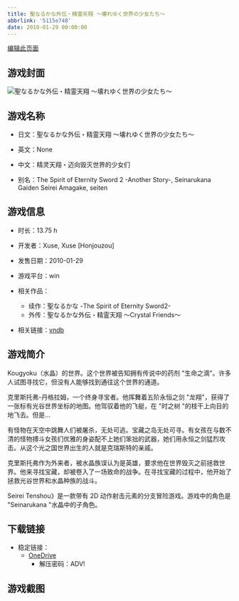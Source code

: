 ```yaml
---
title: 聖なるかな外伝・精霊天翔 ～壊れゆく世界の少女たち～
abbrlink: '5115e748'
date: 2010-01-29 00:00:00
---
```

[编辑此页面](https://github.com/ACG-3/ADV3-source/blob/main/source/_posts/games/%E8%81%96%E3%81%AA%E3%82%8B%E3%81%8B%E3%81%AA%E5%A4%96%E4%BC%9D%E3%83%BB%E7%B2%BE%E9%9C%8A%E5%A4%A9%E7%BF%94%20%EF%BD%9E%E5%A3%8A%E3%82%8C%E3%82%86%E3%81%8F%E4%B8%96%E7%95%8C%E3%81%AE%E5%B0%91%E5%A5%B3%E3%81%9F%E3%81%A1%EF%BD%9E.md)

## 游戏封面

![聖なるかな外伝・精霊天翔 ～壊れゆく世界の少女たち～](https://pan.timero.xyz/onedrive/img_lib_001/%E8%81%96%E3%81%AA%E3%82%8B%E3%81%8B%E3%81%AA%E5%A4%96%E4%BC%9D%E3%83%BB%E7%B2%BE%E9%9C%8A%E5%A4%A9%E7%BF%94%20%EF%BD%9E%E5%A3%8A%E3%82%8C%E3%82%86%E3%81%8F%E4%B8%96%E7%95%8C%E3%81%AE%E5%B0%91%E5%A5%B3%E3%81%9F%E3%81%A1%EF%BD%9E_cover.avif)


## 游戏名称

- 日文：聖なるかな外伝・精霊天翔 ～壊れゆく世界の少女たち～
- 英文：None
- 中文：精灵天翔・迈向毁灭世界的少女们

- 别名：The Spirit of Eternity Sword 2 -Another Story-, Seinarukana Gaiden Seirei Amagake, seiten


## 游戏信息

- 时长：13.75 h
- 开发者：Xuse, Xuse [Honjouzou]
- 发售日期：2010-01-29
- 游戏平台：win
- 相关作品：
   - 续作：聖なるかな -The Spirit of Eternity Sword2-
   - 外传：聖なるかな外伝・精霊天翔 ～Crystal Friends～

- 相关链接：[vndb](https://vndb.org/v2353)


## 游戏简介

Kougyoku（水晶）的世界。这个世界被告知拥有传说中的药剂 "生命之滴"。许多人试图寻找它，但没有人能够找到通往这个世界的通道。

克里斯托弗-丹格拉姆，一个终身寻宝者。他挥舞着五阶永恒之剑 "龙翔"，获得了一张标有光谷世界坐标的地图。他驾驭着他的飞艇，在 "时之树 "的枝干上向目的地飞去。但是...

有怪物在天空中跳舞人们被屠杀，无处可逃。宝藏之岛无处可寻。有女孩在与数不清的怪物搏斗女孩们优雅的身姿配不上她们笨拙的武器，她们用永恒之剑猛烈攻击。从这个光之国世界出生的人就是克瑞斯特的亲戚。

克里斯托弗作为外来者，被水晶族误认为是英雄，要求他在世界毁灭之前拯救世界。他来寻找宝藏，却被卷入了一场致命的战争。在寻找宝藏的过程中，他开始了拯救光谷世界和水晶种族的战斗。



Seirei Tenshou》是一款带有 2D 动作射击元素的分支冒险游戏。游戏中的角色是 "Seinarukana "水晶中的子角色。


## 下载链接

- 稳定链接：
    - [OneDrive](https://pan.timero.xyz/onedrive/adv_lib_001/%E8%81%96%E3%81%AA%E3%82%8B%E3%81%8B%E3%81%AA%E5%A4%96%E4%BC%9D%E3%83%BB%E7%B2%BE%E9%9C%8A%E5%A4%A9%E7%BF%94%20%EF%BD%9E%E5%A3%8A%E3%82%8C%E3%82%86%E3%81%8F%E4%B8%96%E7%95%8C%E3%81%AE%E5%B0%91%E5%A5%B3%E3%81%9F%E3%81%A1%EF%BD%9E)
        - 解压密码：ADV!



## 游戏截图


